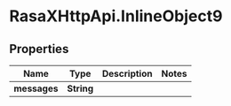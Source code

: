 # RasaXHttpApi.InlineObject9

## Properties

Name | Type | Description | Notes
------------ | ------------- | ------------- | -------------
**messages** | **String** |  | 


